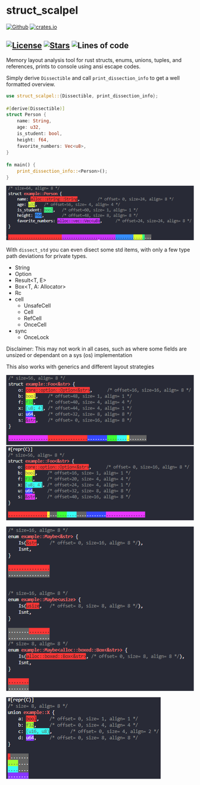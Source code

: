 # struct_scalpel
[![Github](https://img.shields.io/badge/github-DragonFighter603/struct_scalpel?style=flat-square&labelColor=555555&logo=github)](https://github.com/DragonFighter603/struct_scalpel)
[![crates.io](https://img.shields.io/crates/v/struct_scalpel?style=flat-square&color=fc8d62&logo=rust)](https://crates.io/crates/struct_scalpel)
<!-- 
[![docs.rs](https://img.shields.io/badge/docs.rs-struct_scalpel-66c2a5?style=flat-square&labelColor=555555&logo=docs.rs)](https://docs.rs/struct_scalpel)
-->
[![License](https://img.shields.io/github/license/DragonFIghter603/struct_scalpel?style=flat-square)](https://github.com/DragonFighter603/struct_scalpel/blob/main/LICENSE)
[![Stars](https://img.shields.io/github/stars/DragonFighter603/struct_scalpel?style=flat-square)](https://github.com/DragonFighter603/struct_scalpel/stargazers)
![Lines of code](https://raster.shields.io/tokei/lines/github/DragonFighter603/struct_scalpel?style=flat-square)
---
Memory layout analysis tool for rust structs, enums, unions, tuples, and references, prints to console using ansi escape codes.

Simply derive `Dissectible` and call `print_dissection_info` to get a well formatted overview.

```rs
use struct_scalpel::{Dissectible, print_dissection_info};

#[derive(Dissectible)]
struct Person {
    name: String,
    age: u32,
    is_student: bool,
    height: f64,
    favorite_numbers: Vec<u8>,
}

fn main() {
    print_dissection_info::<Person>();
}
```

![](img/person.png)

With `dissect_std` you can even disect some std items, with only a few type path deviations for private types.
- String
- Option<T>
- Result<T, E>
- Box<T, A: Allocator>
- Rc<T>
- cell
    - UnsafeCell<T>
    - Cell<T>
    - RefCell<T>
    - OnceCell<T>
- sync
    - OnceLock<T>

Disclaimer: This may not work in all cases, such as where some fields are unsized or dependant on a sys (os) implementation

This also works with generics and different layout strategies

![](img/struct_foo.png)
![](img/c_struct_foo.png)

![](img/2enum.png)

![](img/union.png)
